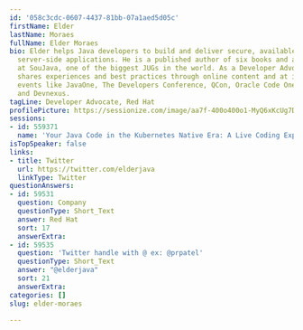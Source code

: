 ```yaml
---
id: '058c3cdc-0607-4437-81bb-07a1aed5d05c'
firstName: Elder
lastName: Moraes
fullName: Elder Moraes
bio: Elder helps Java developers to build and deliver secure, available, and fast
  server-side applications. He is a published author of six books and a board member
  at SouJava, one of the biggest JUGs in the world. As a Developer Advocate, Elder
  shares experiences and best practices through online content and at international
  events like JavaOne, The Developers Conference, QCon, Oracle Code One, Campus Party,
  and Devnexus.
tagLine: Developer Advocate, Red Hat
profilePicture: https://sessionize.com/image/aa7f-400o400o1-MyQ6xKcUg7DDu8txQgtfN3.png
sessions:
- id: 559371
  name: 'Your Java Code in the Kubernetes Native Era: A Live Coding Experience'
isTopSpeaker: false
links:
- title: Twitter
  url: https://twitter.com/elderjava
  linkType: Twitter
questionAnswers:
- id: 59531
  question: Company
  questionType: Short_Text
  answer: Red Hat
  sort: 17
  answerExtra: 
- id: 59535
  question: 'Twitter handle with @ ex: @prpatel'
  questionType: Short_Text
  answer: "@elderjava"
  sort: 21
  answerExtra: 
categories: []
slug: elder-moraes

---
```

